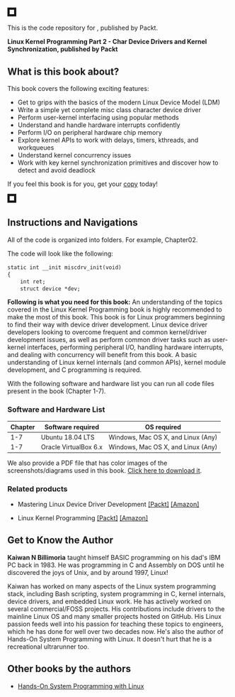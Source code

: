 # 

<a href="https://www.packtpub.com/?utm_source=github&utm_medium=banner&utm_campaign=GitHubBanner"><img src="https://raw.githubusercontent.com/PacktPublishing/GitHub/master/GitHub.png" 
alt="https://www.packtpub.com/" border="5" /></a>

This is the code repository for [](), published by Packt.

**Linux Kernel Programming Part 2 - Char Device Drivers and Kernel Synchronization, published by Packt**

## What is this book about?


This book covers the following exciting features:
* Get to grips with the basics of the modern Linux Device Model (LDM)
* Write a simple yet complete misc class character device driver
* Perform user-kernel interfacing using popular methods
* Understand and handle hardware interrupts confidently
* Perform I/O on peripheral hardware chip memory
* Explore kernel APIs to work with delays, timers, kthreads, and workqueues
* Understand kernel concurrency issues
* Work with key kernel synchronization primitives and discover how to detect and avoid deadlock

If you feel this book is for you, get your [copy](https://www.amazon.com/dp/) today!

<a href="https://www.packtpub.com/?utm_source=github&utm_medium=banner&utm_campaign=GitHubBanner"><img src="https://raw.githubusercontent.com/PacktPublishing/GitHub/master/GitHub.png" 
alt="https://www.packtpub.com/" border="5" /></a>

## Instructions and Navigations
All of the code is organized into folders. For example, Chapter02.

The code will look like the following:
```
static int __init miscdrv_init(void)
{
    int ret;
    struct device *dev;
```

**Following is what you need for this book:**
An understanding of the topics covered in the Linux Kernel Programming book is highly recommended to make the most of this book. This book is for Linux programmers beginning to find their way with device driver development. Linux device driver developers looking to overcome frequent and common kernel/driver development issues, as well as perform common driver tasks such as user-kernel interfaces, performing peripheral I/O, handling hardware interrupts, and dealing with concurrency will benefit from this book. A basic understanding of Linux kernel internals (and common APIs), kernel module development, and C programming is required.

With the following software and hardware list you can run all code files present in the book (Chapter 1-7).
### Software and Hardware List
| Chapter | Software required | OS required |
| -------- | ------------------------------------ | ----------------------------------- |
| 1-7 | Ubuntu 18.04 LTS | Windows, Mac OS X, and Linux (Any) |
| 1-7 | Oracle VirtualBox 6.x | Windows, Mac OS X, and Linux (Any) |

We also provide a PDF file that has color images of the screenshots/diagrams used in this book. [Click here to download it](http://www.packtpub.com/sites/default/files/downloads/9781801079518_ColorImages.pdf).

### Related products
* Mastering Linux Device Driver Development [[Packt]](https://www.packtpub.com/product/mastering-linux-device-driver-development/9781789342048?utm_source=github&utm_medium=repository&utm_campaign=9781789342048) [[Amazon]](https://www.amazon.com/dp/178934204X)

* Linux Kernel Programming [[Packt]](https://www.packtpub.com/product/linux-kernel-development-cookbook/9781789953435?utm_source=github&utm_medium=repository&utm_campaign=9781789953435) [[Amazon]](https://www.amazon.com/dp/178995343X)

## Get to Know the Author
**Kaiwan N Billimoria**
taught himself BASIC programming on his dad's IBM PC back in 1983. He was programming in C and Assembly on DOS until he discovered the joys of Unix, and by around 1997, Linux!

Kaiwan has worked on many aspects of the Linux system programming stack, including Bash scripting, system programming in C, kernel internals, device drivers, and embedded Linux work. He has actively worked on several commercial/FOSS projects. His contributions include drivers to the mainline Linux OS and many smaller projects hosted on GitHub. His Linux passion feeds well into his passion for teaching these topics to engineers, which he has done for well over two decades now. He's also the author of Hands-On System Programming with Linux. It doesn't hurt that he is a recreational ultrarunner too.

## Other books by the authors
* [Hands-On System Programming with Linux](https://www.packtpub.com/networking-and-servers/hands-system-programming-linux?utm_source=github&utm_medium=repository&utm_campaign=9781788998475)



